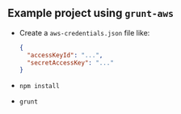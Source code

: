 ## Example project using `grunt-aws`

* Create a `aws-credentials.json` file like:

    ``` json
    {
      "accessKeyId": "...",
      "secretAccessKey": "..."
    }
    ```

* `npm install`

* `grunt`